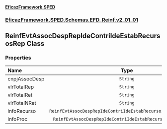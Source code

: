 #### [EficazFramework.SPED](EficazFrameworkSPED.md 'EficazFramework SPED')
### [EficazFramework.SPED.Schemas.EFD_Reinf.v2_01_01](EficazFramework.SPED.Schemas.EFD_Reinf.v2_01_01.md 'EficazFramework.SPED.Schemas.EFD_Reinf.v2_01_01')

## ReinfEvtAssocDespRepIdeContriIdeEstabRecursosRep Class
### Properties

| Name | Type | |
| :--- | :---: | :--- |
| cnpjAssocDesp | `String` |  |
| vlrTotalRep | `String` |  |
| vlrTotalRet | `String` |  |
| vlrTotalNRet | `String` |  |
| infoRecurso | `ReinfEvtAssocDespRepIdeContriIdeEstabRecursosRepInfoRecurso[]` |  |
| infoProc | `ReinfEvtAssocDespRepIdeContriIdeEstabRecursosRepInfoProc[]` |  |
